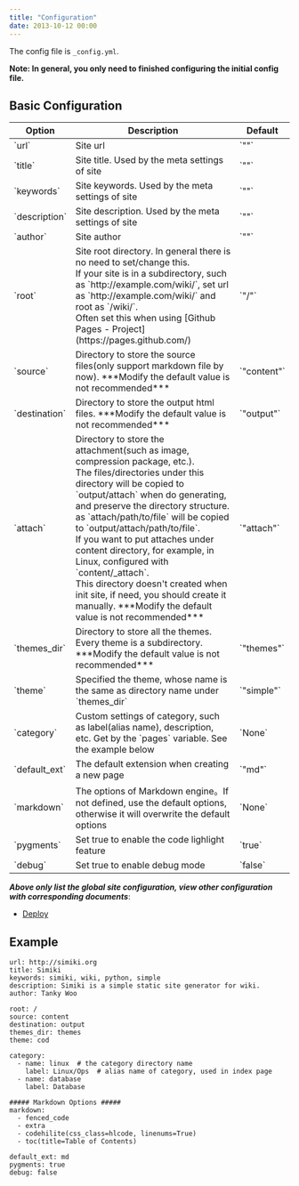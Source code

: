 ```yaml
---
title: "Configuration"
date: 2013-10-12 00:00
---
```


The config file is `_config.yml`.

**Note: In general, you only need to finished configuring the initial config file.**

## Basic Configuration ##

<table class="table table-bordered table-hover" markdown="1">
  <thead>
    <tr>
      <th>Option</th>
      <th>Description</th>
      <th>Default</th>
    </tr>
  </thead>
  <tbody>
    <tr>
      <td>`url`</td>
      <td>Site url</td>
      <td>`""`</td>
    </tr>
    <tr>
      <td>`title`</td>
      <td>Site title. Used by the meta settings of site</td>
      <td>`""`</td>
    </tr>
    <tr>
      <td>`keywords`</td>
      <td>Site keywords. Used by the meta settings of site</td>
      <td>`""`</td>
    </tr>
    <tr>
      <td>`description`</td>
      <td>Site description. Used by the meta settings of site</td>
      <td>`""`</td>
    </tr>
    <tr>
      <td>`author`</td>
      <td>Site author</td>
      <td>`""`</td>
    </tr>
    <tr>
      <td>`root`</td>
      <td>Site root directory. In general there is no need to set/change this.<br />If your site is in a subdirectory, such as `http://example.com/wiki/`, set url as `http://example.com/wiki/` and root as `/wiki/`.<br />Often set this when using [Github Pages - Project](https://pages.github.com/)</td>
      <td>`"/"`</td>
    </tr>
    <tr>
      <td>`source`</td>
      <td>Directory to store the source files(only support markdown file by now). ***Modify the default value is not recommended***</td>
      <td>`"content"`</td>
    </tr>
    <tr>
      <td>`destination`</td>
      <td>Directory to store the output html files. ***Modify the default value is not recommended***</td>
      <td>`"output"`</td>
    </tr>
    <tr>
      <td>`attach`</td>
      <td>Directory to store the attachment(such as image, compression package, etc.).<br />The files/directories under this directory will be copied to `output/attach` when do generating, and preserve the directory structure. as `attach/path/to/file` will be copied to `output/attach/path/to/file`.<br />If you want to put attaches under content directory, for example, in Linux, configured with `content/_attach`.<br />This directory doesn't created when init site, if need, you should create it manually. ***Modify the default value is not recommended***</td>
      <td>`"attach"`</td>
    </tr>
    <tr>
      <td>`themes_dir`</td>
      <td>Directory to store all the themes. Every theme is a subdirectory. ***Modify the default value is not recommended***</td>
      <td>`"themes"`</td>
    </tr>
    <tr>
      <td>`theme`</td>
      <td>Specified the theme, whose name is the same as directory name under `themes_dir`</td>
      <td>`"simple"`</td>
    </tr>
    <tr>
      <td>`category`</td>
      <td>Custom settings of category, such as label(alias name), description, etc. Get by the `pages` variable. See the example below</td>
      <td>`None`</td>
    </tr>
    <tr>
      <td>`default_ext`</td>
      <td>The default extension when creating a new page</td>
      <td>`"md"`</td>
    </tr>
  <tr>
    <td>`markdown`</td>
    <td>The options of Markdown engine。If not defined, use the default options, otherwise it will overwrite the default options</td>
    <td>`None`</td>
  </tr>
    <tr>
      <td>`pygments`</td>
      <td>Set true to enable the code lighlight feature</td>
      <td>`true`</td>
    </tr>
    <tr>
      <td>`debug`</td>
      <td>Set true to enable debug mode</td>
      <td>`false`</td>
    </tr>
  </tbody>
</table>

***Above only list the global site configuration, view other configuration with corresponding documents***:

* [Deploy](/docs/deploy.html)

## Example ##

	url: http://simiki.org
	title: Simiki
	keywords: simiki, wiki, python, simple
	description: Simiki is a simple static site generator for wiki.
	author: Tanky Woo

	root: /
	source: content
	destination: output
	themes_dir: themes
	theme: cod

	category:
	  - name: linux  # the category directory name
		label: Linux/Ops  # alias name of category, used in index page
	  - name: database
		label: Database

	##### Markdown Options #####
	markdown:
	  - fenced_code
	  - extra
	  - codehilite(css_class=hlcode, linenums=True)
	  - toc(title=Table of Contents)
	
	default_ext: md
	pygments: true
	debug: false
